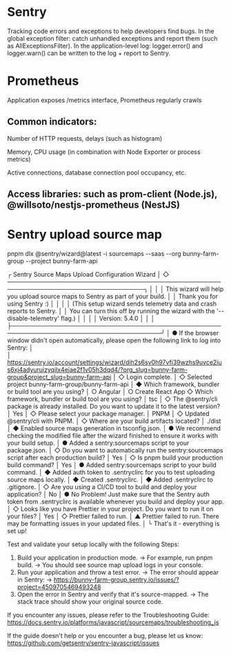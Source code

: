 # Sentry
Tracking code errors and exceptions to help developers find bugs.
In the global exception filter: catch unhandled exceptions and report them (such as AllExceptionsFilter).
In the application-level log: logger.error() and logger.warn() can be written to the log + report to Sentry.


# Prometheus
Application exposes /metrics interface, Prometheus regularly crawls

## Common indicators:

Number of HTTP requests, delays (such as histogram)

Memory, CPU usage (in combination with Node Exporter or process metrics)

Active connections, database connection pool occupancy, etc.

## Access libraries: such as prom-client (Node.js), @willsoto/nestjs-prometheus (NestJS)

# Sentry upload source map

pnpm dlx @sentry/wizard@latest -i sourcemaps --saas --org bunny-farm-group --project bunny-farm-api


┌   Sentry Source Maps Upload Configuration Wizard
│
◇   ──────────────────────────────────────────────────────────────────────────────────╮
│                                                                                     │
│  This wizard will help you upload source maps to Sentry as part of your build.      │
│  Thank you for using Sentry :)                                                      │
│                                                                                     │
│  (This setup wizard sends telemetry data and crash reports to Sentry.               │
│  You can turn this off by running the wizard with the '--disable-telemetry' flag.)  │
│                                                                                     │
│  Version: 5.4.0                                                                     │
│                                                                                     │
├─────────────────────────────────────────────────────────────────────────────────────╯
│
●  If the browser window didn't open automatically, please open the following link to log into Sentry:
│  
│  https://sentry.io/account/settings/wizard/dih2s6sv0h97vfi39wzhs9uvce2ius6xj4adyuruizyqilx4eiae2f1v05h3dqd4/?org_slug=bunny-farm-group&project_slug=bunny-farm-api
│
◇  Login complete.
│
◇  Selected project bunny-farm-group/bunny-farm-api
│
◆  Which framework, bundler or build tool are you using?
│  ○ Angular
│  ○ Create React App
◇  Which framework, bundler or build tool are you using?
│  tsc
│
◇  The @sentry/cli package is already installed. Do you want to update it to the latest version?
│  Yes
│
◇  Please select your package manager.
│  PNPM
│
◇  Updated @sentry/cli with PNPM.
│
◇  Where are your build artifacts located?
│  ./dist
│
◆  Enabled source maps generation in tsconfig.json.
│
●  We recommend checking the modified file after the wizard finished to ensure it works with your build setup.
│
●  Added a sentry:sourcemaps script to your package.json.
│
◇  Do you want to automatically run the sentry:sourcemaps script after each production build?
│  Yes
│
◇  Is pnpm build your production build command?
│  Yes
│
●  Added sentry:sourcemaps script to your build command.
│
◆  Added auth token to .sentryclirc for you to test uploading source maps locally.
│
◆  Created .sentryclirc.
│
◆  Added .sentryclirc to .gitignore.
│
◇  Are you using a CI/CD tool to build and deploy your application?
│  No
│
●  No Problem! Just make sure that the Sentry auth token from .sentryclirc is available whenever you build and deploy your app.
│
◇  Looks like you have Prettier in your project. Do you want to run it on your files?
│  Yes
│
◇  Prettier failed to run.
│
▲  Prettier failed to run. There may be formatting issues in your updated files.
│
└  That's it - everything is set up!

Test and validate your setup locally with the following Steps:

1. Build your application in production mode.
   → For example, run pnpm build.
   → You should see source map upload logs in your console.
2. Run your application and throw a test error.
   → The error should appear in Sentry:
   → https://bunny-farm-group.sentry.io/issues/?project=4509705469493248
3. Open the error in Sentry and verify that it's source-mapped.
   → The stack trace should show your original source code.

If you encounter any issues, please refer to the Troubleshooting Guide:
https://docs.sentry.io/platforms/javascript/sourcemaps/troubleshooting_js

If the guide doesn't help or you encounter a bug, please let us know:
https://github.com/getsentry/sentry-javascript/issues

